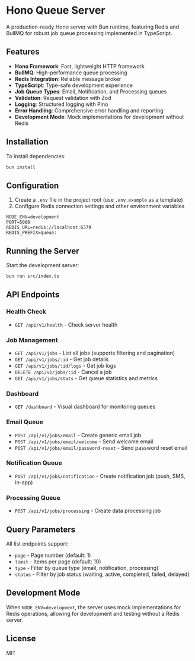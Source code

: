 # Hono Queue Server

A production-ready Hono server with Bun runtime, featuring Redis and BullMQ for robust job queue processing implemented in TypeScript.

## Features

- **Hono Framework**: Fast, lightweight HTTP framework
- **BullMQ**: High-performance queue processing
- **Redis Integration**: Reliable message broker
- **TypeScript**: Type-safe development experience
- **Job Queue Types**: Email, Notification, and Processing queues
- **Validation**: Request validation with Zod
- **Logging**: Structured logging with Pino
- **Error Handling**: Comprehensive error handling and reporting
- **Development Mode**: Mock implementations for development without Redis

## Installation

To install dependencies:

```bash
bun install
```

## Configuration

1. Create a `.env` file in the project root (use `.env.example` as a template)
2. Configure Redis connection settings and other environment variables

```
NODE_ENV=development
PORT=5000
REDIS_URL=redis://localhost:6379
REDIS_PREFIX=queue:
```

## Running the Server

Start the development server:

```bash
bun run src/index.ts
```

## API Endpoints

### Health Check

- `GET /api/v1/health` - Check server health

### Job Management

- `GET /api/v1/jobs` - List all jobs (supports filtering and pagination)
- `GET /api/v1/jobs/:id` - Get job details
- `GET /api/v1/jobs/:id/logs` - Get job logs
- `DELETE /api/v1/jobs/:id` - Cancel a job
- `GET /api/v1/jobs/stats` - Get queue statistics and metrics

### Dashboard

- `GET /dashboard` - Visual dashboard for monitoring queues

### Email Queue

- `POST /api/v1/jobs/email` - Create generic email job
- `POST /api/v1/jobs/email/welcome` - Send welcome email
- `POST /api/v1/jobs/email/password-reset` - Send password reset email

### Notification Queue

- `POST /api/v1/jobs/notification` - Create notification job (push, SMS, in-app)

### Processing Queue

- `POST /api/v1/jobs/processing` - Create data processing job

## Query Parameters

All list endpoints support:
- `page` - Page number (default: 1)
- `limit` - Items per page (default: 10)
- `type` - Filter by queue type (email, notification, processing)
- `status` - Filter by job status (waiting, active, completed, failed, delayed)

## Development Mode

When `NODE_ENV=development`, the server uses mock implementations for Redis operations, allowing for development and testing without a Redis server.

## License

MIT
